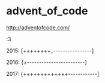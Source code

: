 # advent_of_code
http://adventofcode.com/

:3


2015: [++++++++_----------------]

2016: {+------------------------]

2017: {+++++++++++++------------]
